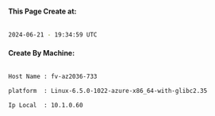 
   
#### This Page Create at:

```bash

2024-06-21 - 19:34:59 UTC

```

#### Create By Machine:

```bash

Host Name : fv-az2036-733

platform  : Linux-6.5.0-1022-azure-x86_64-with-glibc2.35

Ip Local  : 10.1.0.60

```

